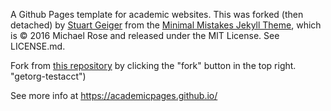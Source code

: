 A Github Pages template for academic websites. This was forked (then detached) by [Stuart Geiger](https://github.com/staeiou) from the [Minimal Mistakes Jekyll Theme](https://mmistakes.github.io/minimal-mistakes/), which is © 2016 Michael Rose and released under the MIT License. See LICENSE.md.


Fork from [this repository](https://github.com/academicpages/academicpages.github.io) by clicking the "fork" button in the top right. 
 "getorg-testacct")


See more info at https://academicpages.github.io/
